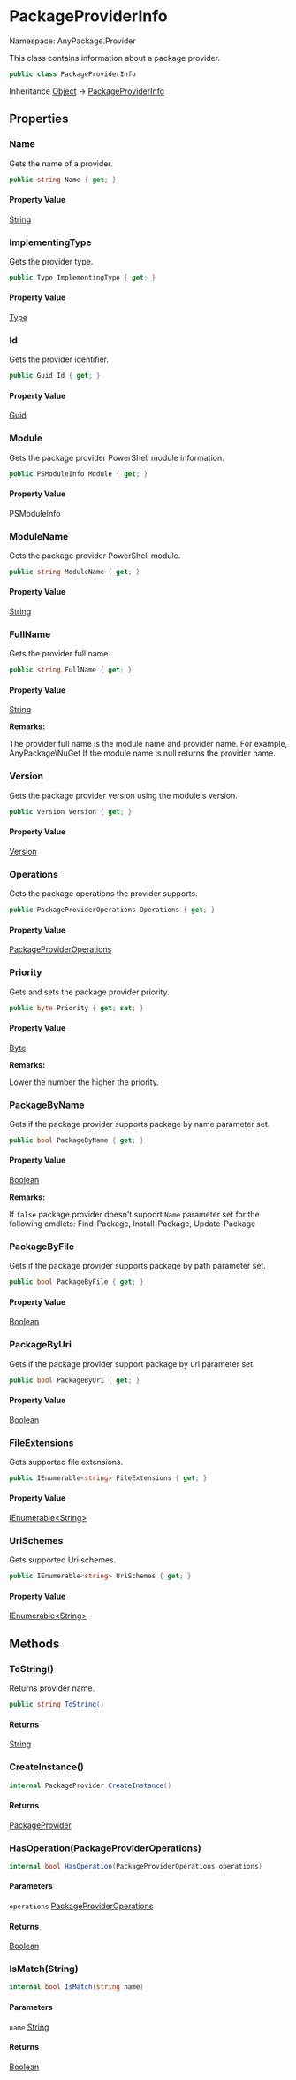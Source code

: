 # PackageProviderInfo

Namespace: AnyPackage.Provider

This class contains information about a package provider.

```csharp
public class PackageProviderInfo
```

Inheritance [Object](https://docs.microsoft.com/en-us/dotnet/api/system.object) → [PackageProviderInfo](./anypackage.provider.packageproviderinfo.md)

## Properties

### **Name**

Gets the name of a provider.

```csharp
public string Name { get; }
```

#### Property Value

[String](https://docs.microsoft.com/en-us/dotnet/api/system.string)<br>

### **ImplementingType**

Gets the provider type.

```csharp
public Type ImplementingType { get; }
```

#### Property Value

[Type](https://docs.microsoft.com/en-us/dotnet/api/system.type)<br>

### **Id**

Gets the provider identifier.

```csharp
public Guid Id { get; }
```

#### Property Value

[Guid](https://docs.microsoft.com/en-us/dotnet/api/system.guid)<br>

### **Module**

Gets the package provider PowerShell module information.

```csharp
public PSModuleInfo Module { get; }
```

#### Property Value

PSModuleInfo<br>

### **ModuleName**

Gets the package provider PowerShell module.

```csharp
public string ModuleName { get; }
```

#### Property Value

[String](https://docs.microsoft.com/en-us/dotnet/api/system.string)<br>

### **FullName**

Gets the provider full name.

```csharp
public string FullName { get; }
```

#### Property Value

[String](https://docs.microsoft.com/en-us/dotnet/api/system.string)<br>

**Remarks:**

The provider full name is the module name and provider name.
 For example, AnyPackage\NuGet
 If the module name is null returns the provider name.

### **Version**

Gets the package provider version using the module's version.

```csharp
public Version Version { get; }
```

#### Property Value

[Version](https://docs.microsoft.com/en-us/dotnet/api/system.version)<br>

### **Operations**

Gets the package operations the provider supports.

```csharp
public PackageProviderOperations Operations { get; }
```

#### Property Value

[PackageProviderOperations](./anypackage.provider.packageprovideroperations.md)<br>

### **Priority**

Gets and sets the package provider priority.

```csharp
public byte Priority { get; set; }
```

#### Property Value

[Byte](https://docs.microsoft.com/en-us/dotnet/api/system.byte)<br>

**Remarks:**

Lower the number the higher the priority.

### **PackageByName**

Gets if the package provider supports package by name parameter set.

```csharp
public bool PackageByName { get; }
```

#### Property Value

[Boolean](https://docs.microsoft.com/en-us/dotnet/api/system.boolean)<br>

**Remarks:**

If `false` package provider doesn't support
 `Name` parameter set for the following cmdlets:
 Find-Package, Install-Package, Update-Package

### **PackageByFile**

Gets if the package provider supports package by path parameter set.

```csharp
public bool PackageByFile { get; }
```

#### Property Value

[Boolean](https://docs.microsoft.com/en-us/dotnet/api/system.boolean)<br>

### **PackageByUri**

Gets if the package provider support package by uri parameter set.

```csharp
public bool PackageByUri { get; }
```

#### Property Value

[Boolean](https://docs.microsoft.com/en-us/dotnet/api/system.boolean)<br>

### **FileExtensions**

Gets supported file extensions.

```csharp
public IEnumerable<string> FileExtensions { get; }
```

#### Property Value

[IEnumerable&lt;String&gt;](https://docs.microsoft.com/en-us/dotnet/api/system.collections.generic.ienumerable-1)<br>

### **UriSchemes**

Gets supported Uri schemes.

```csharp
public IEnumerable<string> UriSchemes { get; }
```

#### Property Value

[IEnumerable&lt;String&gt;](https://docs.microsoft.com/en-us/dotnet/api/system.collections.generic.ienumerable-1)<br>

## Methods

### **ToString()**

Returns provider name.

```csharp
public string ToString()
```

#### Returns

[String](https://docs.microsoft.com/en-us/dotnet/api/system.string)<br>

### **CreateInstance()**

```csharp
internal PackageProvider CreateInstance()
```

#### Returns

[PackageProvider](./anypackage.provider.packageprovider.md)<br>

### **HasOperation(PackageProviderOperations)**

```csharp
internal bool HasOperation(PackageProviderOperations operations)
```

#### Parameters

`operations` [PackageProviderOperations](./anypackage.provider.packageprovideroperations.md)<br>

#### Returns

[Boolean](https://docs.microsoft.com/en-us/dotnet/api/system.boolean)<br>

### **IsMatch(String)**

```csharp
internal bool IsMatch(string name)
```

#### Parameters

`name` [String](https://docs.microsoft.com/en-us/dotnet/api/system.string)<br>

#### Returns

[Boolean](https://docs.microsoft.com/en-us/dotnet/api/system.boolean)<br>
